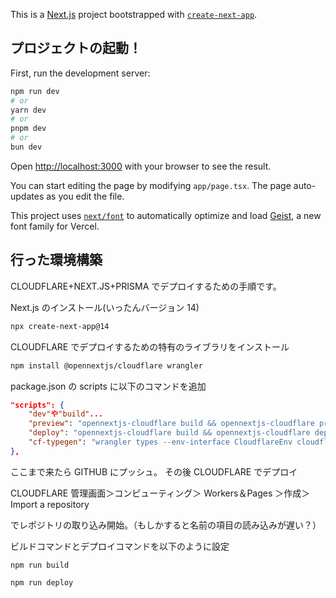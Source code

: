 This is a [Next.js](https://nextjs.org) project bootstrapped with [`create-next-app`](https://nextjs.org/docs/app/api-reference/cli/create-next-app).

## プロジェクトの起動！

First, run the development server:

```bash
npm run dev
# or
yarn dev
# or
pnpm dev
# or
bun dev
```

Open [http://localhost:3000](http://localhost:3000) with your browser to see the result.

You can start editing the page by modifying `app/page.tsx`. The page auto-updates as you edit the file.

This project uses [`next/font`](https://nextjs.org/docs/app/building-your-application/optimizing/fonts) to automatically optimize and load [Geist](https://vercel.com/font), a new font family for Vercel.

## 行った環境構築

CLOUDFLARE+NEXT.JS+PRISMA でデプロイするための手順です。

Next.js のインストール(いったんバージョン 14)

```bash
npx create-next-app@14
```

CLOUDFLARE でデプロイするための特有のライブラリをインストール

```bash
npm install @opennextjs/cloudflare wrangler
```

package.json の scripts に以下のコマンドを追加

```json:package.json
"scripts": {
    "dev"や"build"...
    "preview": "opennextjs-cloudflare build && opennextjs-cloudflare preview",
    "deploy": "opennextjs-cloudflare build && opennextjs-cloudflare deploy",
    "cf-typegen": "wrangler types --env-interface CloudflareEnv cloudflare-env.d.ts"
},
```

ここまで来たら GITHUB にプッシュ。
その後 CLOUDFLARE でデプロイ

CLOUDFLARE 管理画面＞コンピューティング＞ Workers＆Pages ＞作成＞ Import a repository

でレポジトリの取り込み開始。（もしかすると名前の項目の読み込みが遅い？）

ビルドコマンドとデプロイコマンドを以下のように設定

```bash:ビルドコマンド
npm run build
```

```bash:デプロイコマンド
npm run deploy
```
